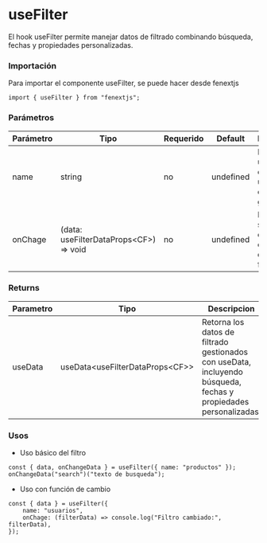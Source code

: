 # useFilter

El hook useFilter permite manejar datos de filtrado combinando búsqueda, fechas y propiedades personalizadas.

### Importación

Para importar el componente useFilter, se puede hacer desde fenextjs

```tsx copy
import { useFilter } from "fenextjs";
```

### Parámetros

| Parámetro | Tipo                                      | Requerido | Default   | Descripcion                                                   |
| --------- | ----------------------------------------- | --------- | --------- | ------------------------------------------------------------- |
| name      | string                                    | no        | undefined | Nombre único para el filtro, utilizado en el contexto global. |
| onChage   | (data: useFilterDataProps\<CF\>) =\> void | no        | undefined | Función que se ejecuta cuando cambian los datos del filtro.   |

### Returns

| Parametro | Tipo                                | Descripcion                                                                                                      |
| --------- | ----------------------------------- | ---------------------------------------------------------------------------------------------------------------- |
| useData   | useData\<useFilterDataProps\<CF\>\> | Retorna los datos de filtrado gestionados con useData, incluyendo búsqueda, fechas y propiedades personalizadas. |

### Usos

-   Uso básico del filtro

```tsx copy
const { data, onChangeData } = useFilter({ name: "productos" });
onChangeData("search")("texto de busqueda");
```

-   Uso con función de cambio

```tsx copy
const { data } = useFilter({
    name: "usuarios",
    onChage: (filterData) => console.log("Filtro cambiado:", filterData),
});
```
